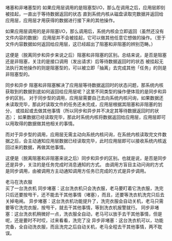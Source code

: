  堵塞和非堵塞型的
如果应用层调用的是阻塞型I/O，那么在调用之后，应用层即刻被挂起，一直出于等待数据返回的状态
  直到系统内核从磁盘读取完数据并返回给应用层，应用层才用获得的数据进行接下来的其他操作。

如果应用层调用的是非阻塞I/O，那么调用后，系统内核会立即返回（虽然还没有文件内容的数据）
  应用层并不会被挂起，它可以做其他任意它想做的操作。（至于文件内容数据如何返回给应用层，这已经超出了阻塞和非阻塞的辨别范畴。）

这便是（脱离同步和异步来说之后）阻塞和非阻塞的区别。总结来说，是否是阻塞还是非阻塞，关注的是接口调用（发出请求）后等待数据返回时的状态
  被挂起无法执行其他操作的则是阻塞型的，可以被立即「抽离」去完成其他「任务」的则是非阻塞型的。 
  
  
  同步和异步
 阻塞和非阻塞解决了应用层等待数据返回时的状态问题，那系统内核获取到的数据到底如何返回给应用层呢？这里不同类型的操作便体现的是同步和异步的区别。
  对于同步型的调用，应用层需要自己去向系统内核问询，如果数据还未读取完毕，那此时读取文件的任务还未完成，应用层根据其阻塞和非阻塞的划分，
  或挂起或去做其他事情（所以同步和异步并不决定其等待数据返回时的状态）；
  如果数据已经读取完毕，那此时系统内核将数据返回给应用层，应用层即可以用取得的数据做其他相关的事情。 
  
  而对于异步型的调用，应用层无需主动向系统内核问询，在系统内核读取完文件数据之后，会主动通知应用层数据已经读取完毕，此时应用层即可以接收系统内核返回过来的数据，再做其他事情。
  
  这便是（脱离阻塞和非阻塞来说之后）同步和异步的区别。也就是说，是否是同步还是异步，关注的是任务完成时消息通知的方式。
   由调用方盲目主动问询的方式是同步调用，由被调用方主动通知调用方任务已完成的方式是异步调用。
   
   
   老马在洗衣服   
      买了一台洗衣机
       同步堵塞：这台洗衣机只会洗衣服，老马要盯着它洗衣服，洗完只后还要按甩干，还不能去干其他事情（堵塞），而且，还要等洗衣机洗完只后去关掉电闸。
       异步堵塞：这台洗衣机功能提升了，洗完衣服会自动关机，老马只需要等它洗完衣服，按甩干，就去干其他事情，等到洗衣机报警就行。
       同步非堵塞：这台洗衣机稍微好一点，洗衣服全自动，老马可以放手去干其他事情，但是呢，还是要时不时哎，过来看看，洗完了没
       异步非堵塞：这台洗衣机可以，功能完备，全自动洗衣服，而且洗完之后自动关机，老马全程去干其他事情，两不耽误。

